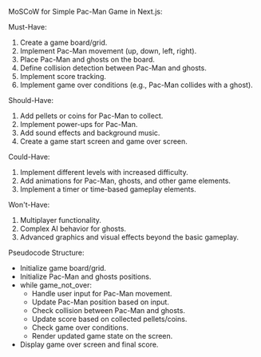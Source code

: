 MoSCoW for Simple Pac-Man Game in Next.js:

Must-Have:
1. Create a game board/grid.
2. Implement Pac-Man movement (up, down, left, right).
3. Place Pac-Man and ghosts on the board.
4. Define collision detection between Pac-Man and ghosts.
5. Implement score tracking.
6. Implement game over conditions (e.g., Pac-Man collides with a ghost).

Should-Have:
1. Add pellets or coins for Pac-Man to collect.
2. Implement power-ups for Pac-Man.
3. Add sound effects and background music.
4. Create a game start screen and game over screen.

Could-Have:
1. Implement different levels with increased difficulty.
2. Add animations for Pac-Man, ghosts, and other game elements.
3. Implement a timer or time-based gameplay elements.

Won't-Have:
1. Multiplayer functionality.
2. Complex AI behavior for ghosts.
3. Advanced graphics and visual effects beyond the basic gameplay.

Pseudocode Structure:
- Initialize game board/grid.
- Initialize Pac-Man and ghosts positions.
- while game_not_over:
    - Handle user input for Pac-Man movement.
    - Update Pac-Man position based on input.
    - Check collision between Pac-Man and ghosts.
    - Update score based on collected pellets/coins.
    - Check game over conditions.
    - Render updated game state on the screen.
- Display game over screen and final score.
